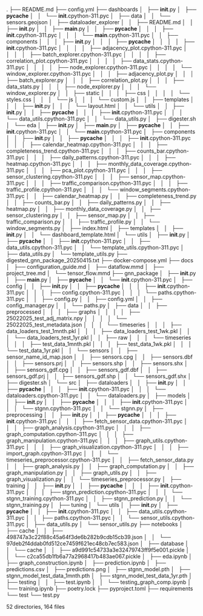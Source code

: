 .
├── README.md
├── config.yml
├── dashboards
│   ├── __init__.py
│   ├── __pycache__
│   │   └── __init__.cpython-311.pyc
│   ├── data
│   │   └── sensors.geojson
│   ├── dataloader_explorer
│   │   ├── README.md
│   │   ├── __init__.py
│   │   ├── __main__.py
│   │   ├── __pycache__
│   │   │   ├── __init__.cpython-311.pyc
│   │   │   └── __main__.cpython-311.pyc
│   │   ├── components
│   │   │   ├── __init__.py
│   │   │   ├── __pycache__
│   │   │   │   ├── __init__.cpython-311.pyc
│   │   │   │   ├── adjacency_plot.cpython-311.pyc
│   │   │   │   ├── batch_explorer.cpython-311.pyc
│   │   │   │   ├── correlation_plot.cpython-311.pyc
│   │   │   │   ├── data_stats.cpython-311.pyc
│   │   │   │   ├── node_explorer.cpython-311.pyc
│   │   │   │   └── window_explorer.cpython-311.pyc
│   │   │   ├── adjacency_plot.py
│   │   │   ├── batch_explorer.py
│   │   │   ├── correlation_plot.py
│   │   │   ├── data_stats.py
│   │   │   ├── node_explorer.py
│   │   │   └── window_explorer.py
│   │   ├── static
│   │   │   ├── css
│   │   │   │   └── styles.css
│   │   │   └── js
│   │   │       └── custom.js
│   │   ├── templates
│   │   │   ├── __init__.py
│   │   │   └── layout.html
│   │   └── utils
│   │       ├── __init__.py
│   │       ├── __pycache__
│   │       │   ├── __init__.cpython-311.pyc
│   │       │   └── data_utils.cpython-311.pyc
│   │       └── data_utils.py
│   ├── digester.sh
│   └── eda
│       ├── __init__.py
│       ├── __main__.py
│       ├── __pycache__
│       │   ├── __init__.cpython-311.pyc
│       │   └── __main__.cpython-311.pyc
│       ├── components
│       │   ├── __init__.py
│       │   ├── __pycache__
│       │   │   ├── __init__.cpython-311.pyc
│       │   │   ├── calendar_heatmap.cpython-311.pyc
│       │   │   ├── completeness_trend.cpython-311.pyc
│       │   │   ├── counts_bar.cpython-311.pyc
│       │   │   ├── daily_patterns.cpython-311.pyc
│       │   │   ├── heatmap.cpython-311.pyc
│       │   │   ├── monthly_data_coverage.cpython-311.pyc
│       │   │   ├── pca_plot.cpython-311.pyc
│       │   │   ├── sensor_clustering.cpython-311.pyc
│       │   │   ├── sensor_map.cpython-311.pyc
│       │   │   ├── traffic_comparison.cpython-311.pyc
│       │   │   ├── traffic_profile.cpython-311.pyc
│       │   │   └── window_segments.cpython-311.pyc
│       │   ├── calendar_heatmap.py
│       │   ├── completeness_trend.py
│       │   ├── counts_bar.py
│       │   ├── daily_patterns.py
│       │   ├── heatmap.py
│       │   ├── monthly_data_coverage.py
│       │   ├── sensor_clustering.py
│       │   ├── sensor_map.py
│       │   ├── traffic_comparison.py
│       │   ├── traffic_profile.py
│       │   └── window_segments.py
│       ├── index.html
│       ├── templates
│       │   ├── __init__.py
│       │   └── dashboard_template.html
│       └── utils
│           ├── __init__.py
│           ├── __pycache__
│           │   ├── __init__.cpython-311.pyc
│           │   ├── data_utils.cpython-311.pyc
│           │   └── template_utils.cpython-311.pyc
│           ├── data_utils.py
│           └── template_utils.py
├── digested_gnn_package_20250415.txt
├── docker-compose.yml
├── docs
│   ├── configuration_guide.md
│   ├── dataflow.mmd
│   ├── project_tree.md
│   └── tensor_flow.mmd
├── gnn_package
│   ├── __init__.py
│   ├── __main__.py
│   ├── __pycache__
│   │   └── __init__.cpython-311.pyc
│   ├── config
│   │   ├── __init__.py
│   │   ├── __pycache__
│   │   │   ├── __init__.cpython-311.pyc
│   │   │   ├── config.cpython-311.pyc
│   │   │   └── paths.cpython-311.pyc
│   │   ├── config.py
│   │   ├── config.yml
│   │   ├── config_manager.py
│   │   └── paths.py
│   ├── data
│   │   ├── preprocessed
│   │   │   ├── graphs
│   │   │   │   ├── 25022025_test_adj_matrix.npy
│   │   │   │   └── 25022025_test_metadata.json
│   │   │   └── timeseries
│   │   │       ├── data_loaders_test_1mnth.pkl
│   │   │       ├── data_loaders_test_1wk.pkl
│   │   │       └── data_loaders_test_1yr.pkl
│   │   ├── raw
│   │   │   └── timeseries
│   │   │       ├── test_data_1mnth.pkl
│   │   │       ├── test_data_1wk.pkl
│   │   │       └── test_data_1yr.pkl
│   │   └── sensors
│   │       ├── sensor_name_id_map.json
│   │       ├── sensors.cpg
│   │       ├── sensors.dbf
│   │       ├── sensors.prj
│   │       ├── sensors.shp
│   │       ├── sensors.shx
│   │       ├── sensors_gdf.cpg
│   │       ├── sensors_gdf.dbf
│   │       ├── sensors_gdf.prj
│   │       ├── sensors_gdf.shp
│   │       └── sensors_gdf.shx
│   ├── digester.sh
│   └── src
│       ├── dataloaders
│       │   ├── __init__.py
│       │   ├── __pycache__
│       │   │   ├── __init__.cpython-311.pyc
│       │   │   └── dataloaders.cpython-311.pyc
│       │   └── dataloaders.py
│       ├── models
│       │   ├── __init__.py
│       │   ├── __pycache__
│       │   │   ├── __init__.cpython-311.pyc
│       │   │   └── stgnn.cpython-311.pyc
│       │   └── stgnn.py
│       ├── preprocessing
│       │   ├── __init__.py
│       │   ├── __pycache__
│       │   │   ├── __init__.cpython-311.pyc
│       │   │   ├── fetch_sensor_data.cpython-311.pyc
│       │   │   ├── graph_analysis.cpython-311.pyc
│       │   │   ├── graph_computation.cpython-311.pyc
│       │   │   ├── graph_manipulation.cpython-311.pyc
│       │   │   ├── graph_utils.cpython-311.pyc
│       │   │   ├── graph_visualization.cpython-311.pyc
│       │   │   ├── import_graph.cpython-311.pyc
│       │   │   └── timeseries_preprocessor.cpython-311.pyc
│       │   ├── fetch_sensor_data.py
│       │   ├── graph_analysis.py
│       │   ├── graph_computation.py
│       │   ├── graph_manipulation.py
│       │   ├── graph_utils.py
│       │   ├── graph_visualization.py
│       │   └── timeseries_preprocessor.py
│       ├── training
│       │   ├── __init__.py
│       │   ├── __pycache__
│       │   │   ├── __init__.cpython-311.pyc
│       │   │   ├── stgnn_prediction.cpython-311.pyc
│       │   │   └── stgnn_training.cpython-311.pyc
│       │   ├── stgnn_prediction.py
│       │   └── stgnn_training.py
│       ├── tuning
│       └── utils
│           ├── __init__.py
│           ├── __pycache__
│           │   ├── __init__.cpython-311.pyc
│           │   ├── data_utils.cpython-311.pyc
│           │   ├── paths.cpython-311.pyc
│           │   └── sensor_utils.cpython-311.pyc
│           ├── data_utils.py
│           └── sensor_utils.py
├── notebooks
│   ├── cache
│   │   ├── 498747a3c22f88c45a64f3de6b282b9cdb15cb39.json
│   │   └── 97deb2f4ddab0fd512ce7459f621ec48cb7ec583.json
│   ├── database
│   │   └── cache
│   │       ├── a9d991c54733a3e32479743ff9f5e001.pickle
│   │       └── c2ca55db1fb6a77a2968417b483ae067.pickle
│   ├── eda.ipynb
│   ├── graph_construction.ipynb
│   ├── prediction.ipynb
│   ├── predictions.csv
│   ├── predictions.png
│   ├── stgnn_model.pth
│   ├── stgnn_model_test_data_1mnth.pth
│   ├── stgnn_model_test_data_1yr.pth
│   ├── testing
│   │   ├── test.ipynb
│   │   └── testing_graph_comp.ipynb
│   └── training.ipynb
├── poetry.lock
├── pyproject.toml
├── requirements
└── test
    └── test.py

52 directories, 164 files
